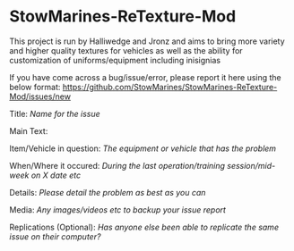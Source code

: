 # StowMarines-ReTexture-Mod
This project is run by Halliwedge and Jronz and aims to bring more variety and higher quality textures for vehicles as well as the ability for customization of uniforms/equipment including inisignias

If you have come across a bug/issue/error, please report it here using the below format: https://github.com/StowMarines/StowMarines-ReTexture-Mod/issues/new

Title: _Name for the issue_

Main Text:

Item/Vehicle in question: _The equipment or vehicle that has the problem_

When/Where it occured: _During the last operation/training session/mid-week on X date etc_

Details: _Please detail the problem as best as you can_

Media: _Any images/videos etc to backup your issue report_

Replications (Optional): _Has anyone else been able to replicate the same issue on their computer?_
